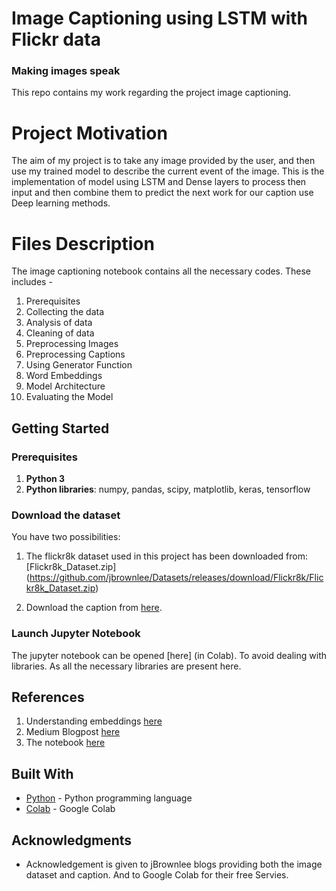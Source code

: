 # Image Captioning using LSTM with Flickr data

### Making images speak

This repo contains my work regarding the project image captioning. 

# Project Motivation

The aim of my project is to take any image provided by the user, and then use my trained model to describe the current event of the image. This is the implementation of model using LSTM and Dense layers to process then input and then combine them to predict the next work for our caption use Deep learning methods.

# Files Description

The image captioning notebook contains all the necessary codes. These includes -

1. Prerequisites
2. Collecting the data
3. Analysis of data
4. Cleaning of data
5. Preprocessing Images
6. Preprocessing Captions
7. Using Generator Function
8. Word Embeddings
9. Model Architecture
10. Evaluating the Model

## Getting Started

### Prerequisites
1. **Python 3** 
2. **Python libraries**: numpy, pandas, scipy, matplotlib, keras, tensorflow 


### Download the dataset

You have two possibilities:

1. The flickr8k dataset used in this project has been downloaded from: [Flickr8k_Dataset.zip]
(https://github.com/jbrownlee/Datasets/releases/download/Flickr8k/Flickr8k_Dataset.zip)

2. Download the caption from [here](https://github.com/jbrownlee/Datasets/releases/download/Flickr8k/Flickr8k_text.zip
).


### Launch Jupyter Notebook

The jupyter notebook can be opened [here] (in Colab). To avoid dealing with libraries. As all the necessary libraries are present here.

## References 

1. Understanding embeddings [here](https://www.analyticsvidhya.com/blog/2017/06/word-embeddings-count-word2veec/)
2. Medium Blogpost [here](https://towardsdatascience.com/image-captioning-with-keras-teaching-computers-to-describe-pictures-c88a46a311b8)
3. The notebook [here](https://github.com/hlamba28/Automatic-Image-Captioning/blob/master/Automatic%20Image%20Captioning.ipynb)


## Built With

* [Python](https://www.python.org/) - Python programming language
* [Colab](https://colab.research.google.com/drive/1474TYkl-WsrmLfbj-_vqWge9YU5NS17R#scrollTo=YsJD2Ic4DmxR) - Google Colab

## Acknowledgments

* Acknowledgement is given to jBrownlee blogs providing both the image dataset and caption. And to Google Colab for their free Servies.
